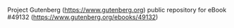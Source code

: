 Project Gutenberg (https://www.gutenberg.org) public repository for eBook #49132 (https://www.gutenberg.org/ebooks/49132)
